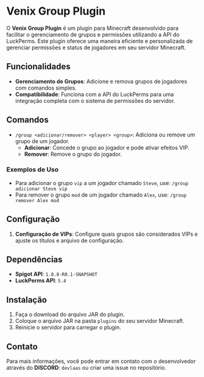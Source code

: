 # Venix Group Plugin

O **Venix Group Plugin** é um plugin para Minecraft desenvolvido para facilitar o gerenciamento de grupos e permissões utilizando a API do LuckPerms. Este plugin oferece uma maneira eficiente e personalizada de gerenciar permissões e status de jogadores em seu servidor Minecraft.

## Funcionalidades

- **Gerenciamento de Grupos**: Adicione e remova grupos de jogadores com comandos simples.
- **Compatibilidade**: Funciona com a API do LuckPerms para uma integração completa com o sistema de permissões do servidor.

## Comandos

- `/group <adicionar/remover> <player> <group>`: Adiciona ou remove um grupo de um jogador.
  - **Adicionar**: Concede o grupo ao jogador e pode ativar efeitos VIP.
  - **Remover**: Remove o grupo do jogador.

### Exemplos de Uso

- Para adicionar o grupo `vip` a um jogador chamado `Steve`, use: `/group adicionar Steve vip`
- Para remover o grupo `mod` de um jogador chamado `Alex`, use: `/group remover Alex mod`


## Configuração

1. **Configuração de VIPs**: Configure quais grupos são considerados VIPs e ajuste os títulos e arquivo de configuração.

## Dependências

- **Spigot API**: `1.8.8-R0.1-SNAPSHOT`
- **LuckPerms API**: `5.4`

## Instalação

1. Faça o download do arquivo JAR do plugin.
2. Coloque o arquivo JAR na pasta `plugins` do seu servidor Minecraft.
3. Reinicie o servidor para carregar o plugin.

## Contato

Para mais informações, você pode entrar em contato com o desenvolvedor através do **DISCORD**: `devlaas` ou criar uma issue no repositório.



